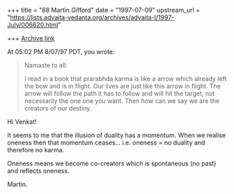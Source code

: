+++
title = "88 Martin Gifford"
date = "1997-07-09"
upstream_url = "https://lists.advaita-vedanta.org/archives/advaita-l/1997-July/006620.html"

+++
[Archive link](https://lists.advaita-vedanta.org/archives/advaita-l/1997-July/006620.html)

At 05:02 PM 8/07/97 PDT, you wrote:
>Namaste to all:
>
>I read in a book that prarabhda karma is
>like a arrow which already left the bow and is in flight. Our lives are just
> like this
>arrow in flight. The arrow will follow the path it has to follow and will hit
> the target,
>not necessarily the one one you want. Then how can we say we are the
creators of
> our
>destiny.


Hi Venkat!

It seems to me that the illusion of duality has a momentum. When we realise
oneness then that momentum ceases... i.e. oneness = no duality and therefore
no karma.

Oneness means we become co-creators which is spontaneous (no past) and
reflects oneness.

Martin.

